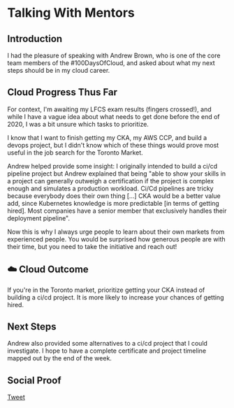 
# Talking With Mentors

## Introduction

I had the pleasure of speaking with Andrew Brown, who is one of the core team members of the #100DaysOfCloud, and asked about what my next steps should be in my cloud career.

## Cloud Progress Thus Far 

For context, I'm awaiting my LFCS exam results (fingers crossed!), and while I have a vague idea about what needs to get done before the end of 2020, I was a bit unsure which tasks to prioritize.

I know that I want to finish getting my CKA, my AWS CCP, and build a devops project, but I didn't know which of these things would prove most useful in the job search for the Toronto Market.

Andrew helped provide some insight: I originally intended to build a ci/cd pipeline project but Andrew explained that being "able to show your skills in a project can generally outweigh a certification if the project is complex enough and simulates a production workload. Ci/Cd pipelines are tricky because everybody does their own thing [...] CKA would be a better value add, since Kubernetes knowledge is more predictable [in terms of getting hired]. Most companies have a senior member that exclusively handles their deployment pipeline". 

Now this is why I always urge people to learn about their own markets from experienced people. You would be surprised how generous people are with their time, but you need to take the initiative and reach out! 

## ☁️ Cloud Outcome

If you're in the Toronto market, prioritize getting your CKA instead of building a ci/cd project. It is more likely to increase your chances of getting hired. 

## Next Steps

Andrew also provided some alternatives to a ci/cd project that I could investigate. I hope to have a complete certificate and project timeline mapped out by the end of the week. 

## Social Proof

[Tweet]()
